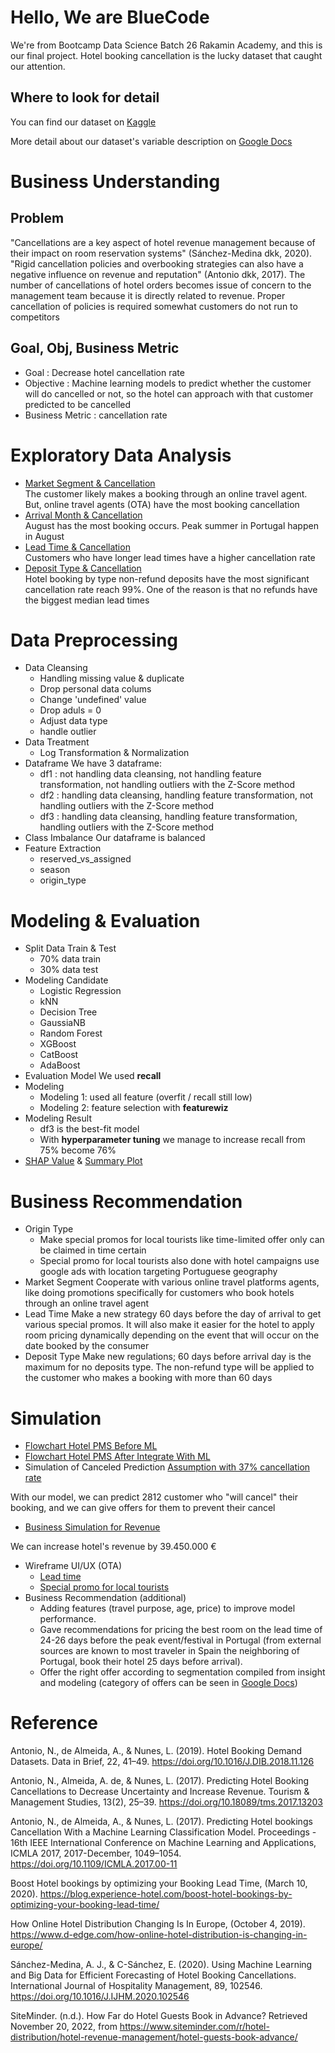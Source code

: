 # Hello, We are BlueCode 

We're from Bootcamp Data Science Batch 26 Rakamin Academy, and this is our final project. 
Hotel booking cancellation is the lucky dataset that caught our attention. 

## Where to look for detail
You can find our dataset on [Kaggle](https://www.kaggle.com/datasets/mojtaba142/hotel-booking)

More detail about our dataset's variable description on [Google Docs](https://bit.ly/hotel_booking_variable_desc)

# Business Understanding
## Problem
"Cancellations are a key aspect of hotel revenue management because of their impact on room reservation systems" (Sánchez-Medina dkk, 2020).
"Rigid cancellation policies and  overbooking strategies can also have a negative influence on revenue and reputation" (Antonio dkk, 2017).
The number of cancellations of hotel orders becomes issue of concern to the management team
because it is directly related to revenue. Proper cancellation of policies is required somewhat
customers do not run to competitors

## Goal, Obj, Business Metric
- Goal : Decrease hotel cancellation rate
- Objective : Machine learning models to predict whether the customer will do cancelled or not, so the hotel can approach with that customer predicted to be cancelled
- Business Metric : cancellation rate

# Exploratory Data Analysis
- [Market Segment & Cancellation](https://user-images.githubusercontent.com/116469338/204178531-b6eddcd9-e73f-4002-85ef-ff92feecc5b7.jpg)<br /> The customer likely makes a booking through an online travel agent. But, online travel agents (OTA) have the most booking cancellation
- [Arrival Month & Cancellation](https://user-images.githubusercontent.com/116469338/204179140-06422b09-8d5a-4bc2-a138-d6fb627d641e.png)<br /> August has the most booking occurs. Peak summer in Portugal happen in August
- [Lead Time & Cancellation](https://user-images.githubusercontent.com/116469338/204179449-1c4ac343-bcf0-4236-8e47-ea4ae655f4bf.png)<br /> Customers who have longer lead times have a higher cancellation rate
- [Deposit Type & Cancellation](https://user-images.githubusercontent.com/116469338/204179611-0357613f-a341-42df-b350-186fb73fca89.png)<br /> Hotel booking by type non-refund deposits have the most significant cancellation rate  reach 99%. One of the reason is that no refunds have the biggest median lead times

# Data Preprocessing
- Data Cleansing
    - Handling missing value & duplicate
    - Drop personal data colums
    - Change 'undefined' value
    - Drop aduls = 0
    - Adjust data type
    - handle outlier
- Data Treatment
    - Log Transformation & Normalization
- Dataframe
    We have 3 dataframe:
    - df1 : not handling data cleansing, not handling feature transformation, not handling outliers with the Z-Score method
    - df2 : handling data cleansing, handling feature transformation, not handling outliers with the Z-Score method
    - df3 : handling data cleansing, handling feature transformation, handling outliers with the Z-Score method
- Class Imbalance
Our dataframe is balanced
- Feature Extraction
    - reserved_vs_assigned 
    - season
    - origin_type
    
# Modeling & Evaluation
- Split Data Train & Test
    - 70% data train
    - 30% data test
- Modeling Candidate
    - Logistic Regression
    - kNN
    - Decision Tree
    - GaussiaNB
    - Random Forest
    - XGBoost
    - CatBoost
    - AdaBoost
- Evaluation Model
We used **recall**
- Modeling
    - Modeling 1: used all feature (overfit / recall still low)
    - Modeling 2: feature selection with **featurewiz**
- Modeling Result
    - df3 is the best-fit model
    - With **hyperparameter tuning** we manage to increase recall from 75% become 76%
- [SHAP Value](https://user-images.githubusercontent.com/116469338/204266381-62792f0a-e3e1-4b62-bfa5-5d58c8056ccd.png) & 
[Summary Plot](https://user-images.githubusercontent.com/116469338/204266454-d1138938-f4ec-4102-85a6-dee4af205445.png)

# Business Recommendation
- Origin Type
    - Make special promos for local tourists like time-limited offer only can be claimed in time certain
    - Special promo for local tourists also done with hotel campaigns use google ads with location targeting Portuguese geography
- Market Segment
Cooperate with various online travel platforms agents, like doing promotions specifically for customers who book hotels through an online travel agent 
- Lead Time
Make a new strategy 60 days before the day of arrival to get various special promos. It will also make it easier for the hotel to apply room pricing dynamically depending on the event that will occur on the date booked by the consumer
- Deposit Type
Make new regulations; 60 days before arrival day is the maximum for no deposits type. The non-refund type will be applied to the customer who makes a booking with more than 60 days

# Simulation
- [Flowchart Hotel PMS Before ML](https://user-images.githubusercontent.com/116469338/204268657-aa1a49ac-6dd5-4c55-9e99-5b14f6eb741f.png)
- [Flowchart Hotel PMS After Integrate With ML](https://user-images.githubusercontent.com/116469338/204268674-b66e20c6-0b12-4614-844a-259e59b417d1.png)
- Simulation of Canceled Prediction 
[Assumption with 37% cancellation rate](https://user-images.githubusercontent.com/116469338/204269166-ffb5918e-cf69-4973-a86a-044f6afac78d.png)

With our model, we can predict 2812 customer who "will cancel" their booking, and we can give offers for them to prevent their cancel
- [Business Simulation for Revenue](https://user-images.githubusercontent.com/116469338/204269914-4219afe4-c5f9-4f55-853b-ab07ebc1b220.png)

We can increase hotel's revenue by 39.450.000 € 
- Wireframe UI/UX (OTA)
    - [Lead time](https://user-images.githubusercontent.com/116469338/204270693-ad2fe554-65fd-4c9d-b0de-c69085123b2b.png)
    - [Special promo for local tourists](https://user-images.githubusercontent.com/116469338/204276550-4cf913ed-0de3-4e2a-b200-96b662e7db18.png)
- Business Recommendation (additional)
    - Adding features (travel purpose, age, price) to improve model performance.
    - Gave recommendations for pricing the best room on the lead time of 24-26 days before the peak event/festival in Portugal (from external sources are known to most traveler in Spain the neighboring of Portugal, book their hotel 25 days before arrival).
    - Offer the right offer according to segmentation compiled from insight and modeling (category of offers can be seen in [Google Docs](https://bit.ly/offers_category))

# Reference
Antonio, N., de Almeida, A., & Nunes, L. (2019). Hotel Booking Demand Datasets. Data in Brief, 22, 41–49.
https://doi.org/10.1016/J.DIB.2018.11.126

Antonio, N., Almeida, A. de, & Nunes, L. (2017). Predicting Hotel Booking Cancellations to Decrease
Uncertainty and Increase Revenue. Tourism & Management Studies, 13(2), 25–39.
https://doi.org/10.18089/tms.2017.13203

Antonio, N., de Almeida, A., & Nunes, L. (2017). Predicting Hotel bookings Cancellation With a Machine
Learning Classification Model. Proceedings - 16th IEEE International Conference on Machine Learning
and Applications, ICMLA 2017, 2017-December, 1049–1054. https://doi.org/10.1109/ICMLA.2017.00-11

Boost Hotel bookings by optimizing your Booking Lead Time, (March 10, 2020).
https://blog.experience-hotel.com/boost-hotel-bookings-by-optimizing-your-booking-lead-time/

How Online Hotel Distribution Changing Is In Europe, (October 4, 2019).
https://www.d-edge.com/how-online-hotel-distribution-is-changing-in-europe/

Sánchez-Medina, A. J., & C-Sánchez, E. (2020). Using Machine Learning and Big Data for Efficient Forecasting
of Hotel Booking Cancellations. International Journal of Hospitality Management, 89, 102546.
https://doi.org/10.1016/J.IJHM.2020.102546

SiteMinder. (n.d.). How Far do Hotel Guests Book in Advance? Retrieved November 20, 2022, from
https://www.siteminder.com/r/hotel-distribution/hotel-revenue-management/hotel-guests-book-advance/